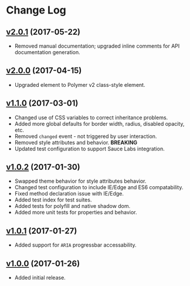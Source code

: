 # Change Log

## [v2.0.1](https://github.com/arsnebula/nebula-progress/releases/tag/v2.0.1) (2017-05-22)

- Removed manual documentation; upgraded inline comments for API documentation generation.

## [v2.0.0](https://github.com/arsnebula/nebula-progress/releases/tag/v2.0.0) (2017-04-15)

- Upgraded element to Polymer v2 class-style element.

## [v1.1.0](https://github.com/arsnebula/nebula-progress/releases/tag/v1.1.0) (2017-03-01)

- Changed use of CSS variables to correct inheritance problems.
- Added more global defaults for border width, radius, disabled opacity, etc.
- Removed `changed` event - not triggered by user interaction.
- Removed style attributes and behavior. **BREAKING**
- Updated test configuration to support Sauce Labs integration.

## [v1.0.2](https://github.com/arsnebula/nebula-progress/releases/tag/v1.0.2) (2017-01-30)

- Swapped theme behavior for style attributes behavior.
- Changed test configuration to include IE/Edge and ES6 compatability.
- Fixed method declaration issue with IE/Edge.
- Added test index for test suites.
- Added tests for polyfill and native shadow dom.
- Added more unit tests for properties and behavior.

## [v1.0.1](https://github.com/arsnebula/nebula-progress/releases/tag/v1.0.1) (2017-01-27)

- Added support for `ARIA` progressbar accessability.

## [v1.0.0](https://github.com/arsnebula/nebula-progress/releases/tag/v1.0.0) (2017-01-26)

- Added initial release.